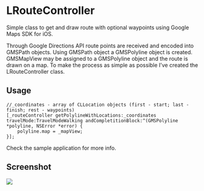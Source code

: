 LRouteController
================

Simple class to get and draw route with optional waypoints using Google Maps SDK for iOS.

Through Google Directions API route points are received and encoded into GMSPath objects. Using GMSPath object a GMSPolyline object is created. GMSMapView may be assigned to a GMSPolyline object and the route is drawn on a map. To make the process as simple as possible I’ve created the LRouteController class.

Usage
-----

    //_coordinates - array of CLLocation objects (first - start; last - finish; rest - waypoints)
    [_routeController getPolylineWithLocations:_coordinates travelMode:TravelModeWalking andCompletitionBlock:^(GMSPolyline *polyline, NSError *error) {
        polyline.map = _mapView;
    }];

Check the sample application for more info.

Screenshot
----------

[![](http://lukagabric.com/wp-content/uploads/2013/05/LRouteControllerSample.png)](http://lukagabric.com/wp-content/uploads/2013/05/LRouteControllerSample.png)
